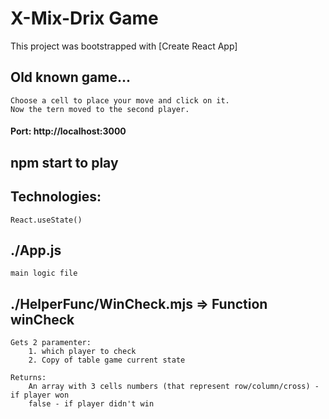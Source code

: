 # X-Mix-Drix Game

This project was bootstrapped with [Create React App]

## Old known game...

    Choose a cell to place your move and click on it.
    Now the tern moved to the second player.

#### Port: http://localhost:3000

## npm start to play

## Technologies:

    React.useState()

## ./App.js

    main logic file

##  ./HelperFunc/WinCheck.mjs => Function winCheck
    Gets 2 paramenter:
        1. which player to check 
        2. Copy of table game current state
    
    Returns:
        An array with 3 cells numbers (that represent row/column/cross) - if player won
        false - if player didn't win

